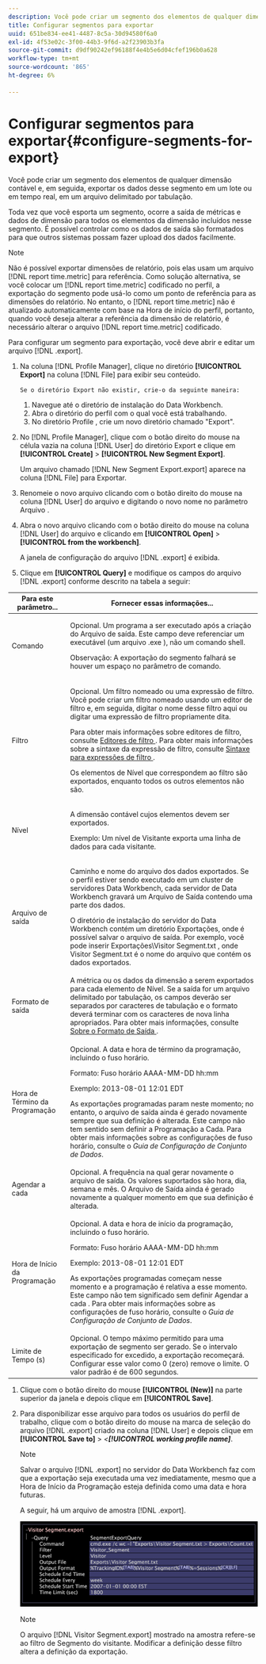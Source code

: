 ```yaml
---
description: Você pode criar um segmento dos elementos de qualquer dimensão contável e, em seguida, exportar os dados desse segmento em um lote ou em tempo real, em um arquivo delimitado por tabulação.
title: Configurar segmentos para exportar
uuid: 651be834-ee41-4487-8c5a-30d94580f6a0
exl-id: 4f53e02c-3f00-44b3-9f6d-a2f23903b3fa
source-git-commit: d9df90242ef96188f4e4b5e6d04cfef196b0a628
workflow-type: tm+mt
source-wordcount: '865'
ht-degree: 6%

---
```


# Configurar segmentos para exportar{#configure-segments-for-export}

Você pode criar um segmento dos elementos de qualquer dimensão contável e, em seguida, exportar os dados desse segmento em um lote ou em tempo real, em um arquivo delimitado por tabulação.

Toda vez que você esporta um segmento, ocorre a saída de métricas e dados de dimensão para todos os elementos da dimensão incluídos nesse segmento. É possível controlar como os dados de saída são formatados para que outros sistemas possam fazer upload dos dados facilmente.

>[!NOTE]
>
>Não é possível exportar dimensões de relatório, pois elas usam um arquivo [!DNL report time.metric] para referência. Como solução alternativa, se você colocar um [!DNL report time.metric] codificado no perfil, a exportação do segmento pode usá-lo como um ponto de referência para as dimensões do relatório. No entanto, o [!DNL report time.metric] não é atualizado automaticamente com base na Hora de início do perfil, portanto, quando você deseja alterar a referência da dimensão de relatório, é necessário alterar o arquivo [!DNL report time.metric] codificado.

Para configurar um segmento para exportação, você deve abrir e editar um arquivo [!DNL .export].

1. Na coluna [!DNL Profile Manager], clique no diretório **[!UICONTROL Export]** na coluna [!DNL File] para exibir seu conteúdo.

       Se o diretório Export não existir, crie-o da seguinte maneira:
   
   1. Navegue até o diretório de instalação do Data Workbench.
   1. Abra o diretório do perfil com o qual você está trabalhando.
   1. No diretório Profile , crie um novo diretório chamado &quot;Export&quot;.

1. No [!DNL Profile Manager], clique com o botão direito do mouse na célula vazia na coluna [!DNL User] do diretório Export e clique em **[!UICONTROL Create]** > **[!UICONTROL New Segment Export]**.

   Um arquivo chamado [!DNL New Segment Export.export] aparece na coluna [!DNL File] para Exportar.

1. Renomeie o novo arquivo clicando com o botão direito do mouse na coluna [!DNL User] do arquivo e digitando o novo nome no parâmetro Arquivo .
1. Abra o novo arquivo clicando com o botão direito do mouse na coluna [!DNL User] do arquivo e clicando em **[!UICONTROL Open]** > **[!UICONTROL from the workbench]**.

   A janela de configuração do arquivo [!DNL .export] é exibida.

1. Clique em **[!UICONTROL Query]** e modifique os campos do arquivo [!DNL .export] conforme descrito na tabela a seguir:

<table id="table_C2EC8FCD3FA04DE78D2CADFA3F7FD8E3"> 
 <thead> 
  <tr> 
   <th colname="col1" class="entry"> Para este parâmetro... </th> 
   <th colname="col2" class="entry"> Fornecer essas informações... </th> 
  </tr> 
 </thead>
 <tbody> 
  <tr> 
   <td colname="col1"> Comando </td> 
   <td colname="col2"> <p>Opcional. Um programa a ser executado após a criação do Arquivo de saída. Este campo deve referenciar um executável (um arquivo <span class="filepath"> .exe </span>), não um comando shell. </p> <p>Observação:  A exportação do segmento falhará se houver um espaço no parâmetro de comando. </p> </td> 
  </tr> 
  <tr> 
   <td colname="col1"> Filtro </td> 
   <td colname="col2"> <p>Opcional. Um filtro nomeado ou uma expressão de filtro. Você pode criar um filtro nomeado usando um editor de filtro e, em seguida, digitar o nome desse filtro aqui ou digitar uma expressão de filtro propriamente dita. </p> <p>Para obter mais informações sobre editores de filtro, consulte <a href="../../../home/c-get-started/c-analysis-vis/c-filter-editors/c-filter-editors.md#concept-2f343ecbed8240f18b0c1f1eccef11e3"> Editores de filtro </a>. Para obter mais informações sobre a sintaxe da expressão de filtro, consulte <a href="../../../home/c-get-started/c-qry-lang-syntx/c-syntx-fltr-exp.md#concept-72f2563f809747a2a3cff7ec72462a15"> Sintaxe para expressões de filtro </a>. </p> <p>Os elementos de Nível que correspondem ao filtro são exportados, enquanto todos os outros elementos não são. </p> </td> 
  </tr> 
  <tr> 
   <td colname="col1"> Nível </td> 
   <td colname="col2"> <p>A dimensão contável cujos elementos devem ser exportados. </p> <p>Exemplo: Um nível de Visitante exporta uma linha de dados para cada visitante. </p> </td> 
  </tr> 
  <tr> 
   <td colname="col1"> Arquivo de saída </td> 
   <td colname="col2"> <p>Caminho e nome do arquivo dos dados exportados. Se o perfil estiver sendo executado em um cluster de servidores Data Workbench, cada servidor de Data Workbench gravará um Arquivo de Saída contendo uma parte dos dados. </p> <p>O diretório de instalação do servidor do Data Workbench contém um diretório Exportações, onde é possível salvar o arquivo de saída. Por exemplo, você pode inserir <span class="filepath"> Exportações\Visitor Segment.txt </span>, onde <span class="filepath"> Visitor Segment.txt </span> é o nome do arquivo que contém os dados exportados. </p> </td> 
  </tr> 
  <tr> 
   <td colname="col1"> Formato de saída </td> 
   <td colname="col2"> A métrica ou os dados da dimensão a serem exportados para cada elemento de Nível. Se a saída for um arquivo delimitado por tabulação, os campos deverão ser separados por caracteres de tabulação e o formato deverá terminar com os caracteres de nova linha apropriados. Para obter mais informações, consulte <a href="../../../home/c-get-started/c-exp-data-seg-exp/c-abt-otpt-frmt.md#concept-ac7e24d1374a4b418365db7cc98c361e"> Sobre o Formato de Saída </a>. </td> 
  </tr> 
  <tr> 
   <td colname="col1"> Hora de Término da Programação </td> 
   <td colname="col2"> <p>Opcional. A data e hora de término da programação, incluindo o fuso horário. </p> <p>Formato: Fuso horário AAAA-MM-DD hh:mm </p> <p>Exemplo: 2013-08-01 12:01 EDT </p> <p>As exportações programadas param neste momento; no entanto, o arquivo de saída ainda é gerado novamente sempre que sua definição é alterada. Este campo não tem sentido sem definir a Programação a Cada. Para obter mais informações sobre as configurações de fuso horário, consulte o <i>Guia de Configuração de Conjunto de Dados</i>. </p> </td> 
  </tr> 
  <tr> 
   <td colname="col1"> Agendar a cada </td> 
   <td colname="col2"> Opcional. A frequência na qual gerar novamente o arquivo de saída. Os valores suportados são hora, dia, semana e mês. O Arquivo de Saída ainda é gerado novamente a qualquer momento em que sua definição é alterada. </td> 
  </tr> 
  <tr> 
   <td colname="col1"> Hora de Início da Programação </td> 
   <td colname="col2"> <p>Opcional. A data e hora de início da programação, incluindo o fuso horário. </p> <p>Formato: Fuso horário AAAA-MM-DD hh:mm </p> <p>Exemplo: 2013-08-01 12:01 EDT </p> <p>As exportações programadas começam nesse momento e a programação é relativa a esse momento. Este campo não tem significado sem definir <span class="wintitle"> Agendar a cada </span>. Para obter mais informações sobre as configurações de fuso horário, consulte o <i>Guia de Configuração de Conjunto de Dados</i>. </p> </td> 
  </tr> 
  <tr> 
   <td colname="col1"> Limite de Tempo (s) </td> 
   <td colname="col2"> Opcional. O tempo máximo permitido para uma exportação de segmento ser gerado. Se o intervalo especificado for excedido, a exportação recomeçará. Configurar esse valor como 0 (zero) remove o limite. O valor padrão é de 600 segundos. </td> 
  </tr> 
 </tbody> 
</table>

1. Clique com o botão direito do mouse **[!UICONTROL (New)]** na parte superior da janela e depois clique em **[!UICONTROL Save]**.
1. Para disponibilizar esse arquivo para todos os usuários do perfil de trabalho, clique com o botão direito do mouse na marca de seleção do arquivo [!DNL .export] criado na coluna [!DNL User] e depois clique em **[!UICONTROL Save to]** > *&lt;**[!UICONTROL working profile name]***.

   >[!NOTE]
   >
   >Salvar o arquivo [!DNL .export] no servidor do Data Workbench faz com que a exportação seja executada uma vez imediatamente, mesmo que a Hora de Início da Programação esteja definida como uma data e hora futuras.

   A seguir, há um arquivo de amostra [!DNL .export].

   ![](assets/vis_Segment_Export_File.png)

   >[!NOTE]
   >
   >O arquivo [!DNL Visitor Segment.export] mostrado na amostra refere-se ao filtro de Segmento do visitante. Modificar a definição desse filtro altera a definição da exportação.
